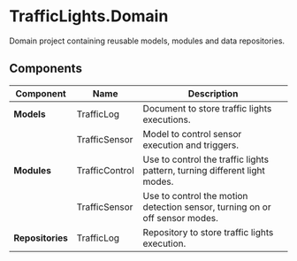 # TrafficLights.Domain

Domain project containing reusable models, modules and data repositories.

## Components

|Component|Name|Description|
|-----|-----|-----|
|**Models**|TrafficLog|Document to store traffic lights executions.|
||TrafficSensor|Model to control sensor execution and triggers.|
|**Modules**|TrafficControl|Use to control the traffic lights pattern, turning different light modes.|
||TrafficSensor|Use to control the motion detection sensor, turning on or off sensor modes.|
|**Repositories**|TrafficLog|Repository to store traffic lights execution.|